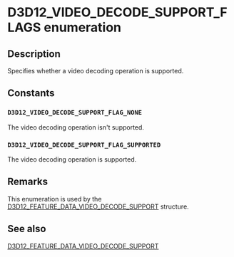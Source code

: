 # D3D12_VIDEO_DECODE_SUPPORT_FLAGS enumeration

## Description

Specifies whether a video decoding operation is supported.

## Constants

### `D3D12_VIDEO_DECODE_SUPPORT_FLAG_NONE`

The video decoding operation isn't supported.

### `D3D12_VIDEO_DECODE_SUPPORT_FLAG_SUPPORTED`

The video decoding operation is supported.

## Remarks

This enumeration is used by the [D3D12_FEATURE_DATA_VIDEO_DECODE_SUPPORT](https://learn.microsoft.com/windows/win32/api/d3d12video/ns-d3d12video-d3d12_feature_data_video_decode_support) structure.

## See also

[D3D12_FEATURE_DATA_VIDEO_DECODE_SUPPORT](https://learn.microsoft.com/windows/win32/api/d3d12video/ns-d3d12video-d3d12_feature_data_video_decode_support)